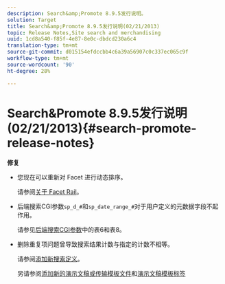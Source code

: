 ```yaml
---
description: Search&amp;Promote 8.9.5发行说明。
solution: Target
title: Search&amp;Promote 8.9.5发行说明(02/21/2013)
topic: Release Notes,Site search and merchandising
uuid: 1cd8a540-f85f-4e87-8e0c-dbdcd230a6c4
translation-type: tm+mt
source-git-commit: d015154efdccbb4c6a39a56907c0c337ec065c9f
workflow-type: tm+mt
source-wordcount: '90'
ht-degree: 28%

---
```



# Search&amp;Promote 8.9.5发行说明(02/21/2013){#search-promote-release-notes}

**修复**

* 您现在可以重新对 Facet 进行动态排序。

   请参阅[关于 Facet Rail](../c-about-design-menu/c-about-facet-rails.md#concept_1FDC8BCDFFC84A0889DA670F63D5F6DB)。

* 后端搜索CGI参数`sp_d_#`和`sp_date_range_#`对于用户定义的元数据字段不起作用。

   请参见[后端搜索CGI参数](../c-appendices/c-cgiparameters.md#reference_582E85C3886740C98FE88CA9DF7918E8)中的表6和表8。

* 删除重复项问题曾导致搜索结果计数与指定的计数不相等。

   请参阅[添加新搜索定义](../c-about-settings-menu/c-about-searching-menu.md#task_98D3A168AB5D4F30A1ADB6E0D48AB648)。

   另请参阅[添加新的演示文稿或传输模板文件](../c-about-design-menu/c-about-templates.md#task_73199757B6E748CAA604902FF913F012)和[演示文稿模板标签](../c-appendices/c-templates.md#reference_F1BBF616BCEC4AD7B2548ECD3CA74C64)

